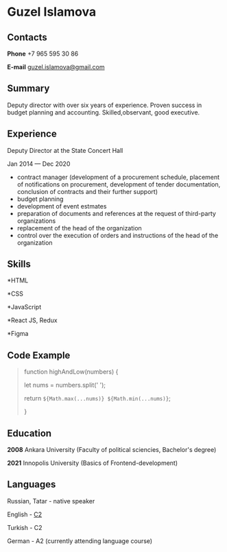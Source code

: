 # Guzel Islamova

## Contacts


**Phone** +7 965 595 30 86

**E-mail** guzel.islamova@gmail.com

## Summary


Deputy director with over six years of experience. Proven success in budget planning and accounting. Skilled,observant, 
good executive.


## Experience


Deputy Director at the State Concert Hall

Jan 2014 — Dec 2020
- contract manager (development of a procurement schedule, placement of notifications on procurement, development of tender documentation, conclusion of contracts and their further support)
- budget planning
- development of event estmates
- preparation of documents and references at the request of third-party organizations
- replacement of the head of the organization
- control over the execution of orders and instructions of the head of the organization


## Skills


*HTML

*CSS

*JavaScript

*React JS, Redux

*Figma

## Code Example

>function highAndLow(numbers) {
> 
>let nums = numbers.split(' ');
> 
>return `${Math.max(...nums)} ${Math.min(...nums)}`;
>
>}

## Education


**2008** Ankara University (Faculty of political sciencies, Bachelor's degree)

**2021** Innopolis University (Basics of Frontend-development)


## Languages


Russian, Tatar - native speaker

English - [C2](https://www.efset.org/cert/eQt18t)

Turkish - C2

German - A2 (currently attending language course)